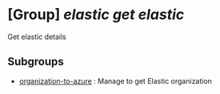 # [Group] _elastic get elastic_

Get elastic details

## Subgroups

- [organization-to-azure](/Commands/elastic/get/elastic/organization-to-azure/readme.md)
: Manage to get Elastic organization
